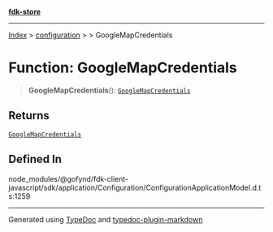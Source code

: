 [**fdk-store**](../../../README.md)
***

[Index](../../../API.md) > [configuration](../../README.md) > [<internal>](../README.md) > GoogleMapCredentials

# Function: GoogleMapCredentials

> **GoogleMapCredentials**(): [`GoogleMapCredentials`](../type-aliases/type-alias.GoogleMapCredentials.md)

## Returns

[`GoogleMapCredentials`](../type-aliases/type-alias.GoogleMapCredentials.md)

## Defined In

node\_modules/@gofynd/fdk-client-javascript/sdk/application/Configuration/ConfigurationApplicationModel.d.ts:1259

***
Generated using [TypeDoc](https://typedoc.org/) and [typedoc-plugin-markdown](https://www.npmjs.com/package/typedoc-plugin-markdown)
